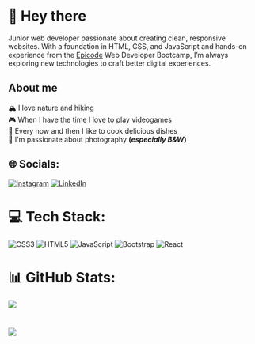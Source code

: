 # 👋 Hey there
Junior web developer passionate about creating clean, responsive websites. With a foundation in HTML, CSS, and JavaScript and hands-on experience from the [Epicode](https://epicode.com/en/) Web Developer Bootcamp, I’m always exploring new technologies to craft better digital experiences.

## About me
🏔️ I love nature and hiking<br>
🎮 When I have the time I love to play videogames<br>
🍳 Every now and then I like to cook delicious dishes<br>
📸 I'm passionate about photography **(_especially B&W_)**<br>

## 🌐 Socials:
[![Instagram](https://img.shields.io/badge/Instagram-%23E4405F.svg?logo=Instagram&logoColor=white)](https://www.instagram.com/andorea_facco)
[![LinkedIn](https://img.shields.io/badge/LinkedIn-%230077B5.svg?logo=linkedin&logoColor=white)](https://www.linkedin.com/in/andrea-facco-2694a5346/)


# 💻 Tech Stack:
![CSS3](https://img.shields.io/badge/css3-%231572B6.svg?style=for-the-badge&logo=css3&logoColor=white) ![HTML5](https://img.shields.io/badge/html5-%23E34F26.svg?style=for-the-badge&logo=html5&logoColor=white) ![JavaScript](https://img.shields.io/badge/javascript-%23323330.svg?style=for-the-badge&logo=javascript&logoColor=%23F7DF1E) ![Bootstrap](https://img.shields.io/badge/bootstrap-%238511FA.svg?style=for-the-badge&logo=bootstrap&logoColor=white) ![React](https://img.shields.io/badge/react-%2320232a.svg?style=for-the-badge&logo=react&logoColor=%2361DAFB)

# 📊 GitHub Stats:
![](https://github-readme-stats.vercel.app/api/top-langs/?username=samspi-tech&theme=dark&hide_border=false&include_all_commits=false&count_private=false&layout=compact)

#
![](https://www.codewars.com/users/samspi-tech/badges/small)

<!-- Proudly created with GPRM ( https://gprm.itsvg.in ) -->
